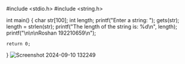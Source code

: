 #include <stdio.h>
#include <string.h>

int main() {
    char str[100];
    int length;
    printf("Enter a string: ");
    gets(str);
    length = strlen(str);
    printf("The length of the string is: %d\n", length);
    printf("\n\n\nRoshan    192210659\n");

    return 0;
}
![Screenshot 2024-09-10 132249](https://github.com/user-attachments/assets/809129db-633e-43f9-b214-5dc70fc53cf7)
